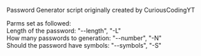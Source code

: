 Password Generator script originally created by CuriousCodingYT

Parms set as followed:
<br />
Length of the password: "--length", "-L"<br />
How many passwords to generation: "--number", "-N"<br />
Should the password have symbols: "--symbols", "-S"<br />
